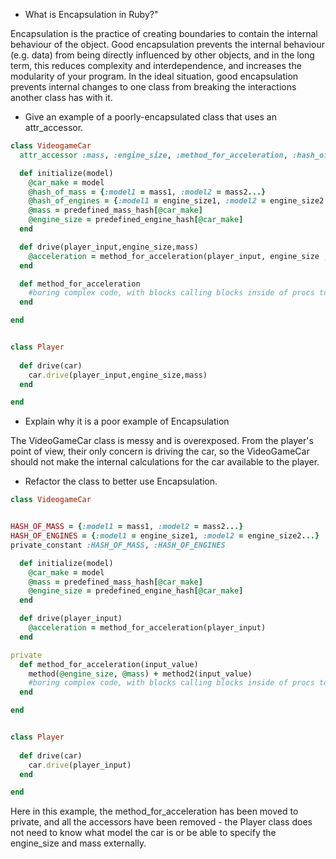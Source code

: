 - What is Encapsulation in Ruby?"

Encapsulation is the practice of creating boundaries to contain the internal behaviour of the object. Good encapsulation prevents the internal behaviour (e.g. data) from being directly influenced by other objects, and in the long term, this reduces complexity and interdependence, and increases the modularity of your program. In the ideal situation, good encapsulation prevents internal changes to one class from breaking the interactions another class has with it.

- Give an example of a poorly-encapsulated class that uses an attr_accessor. 
```ruby
class VideogameCar
  attr_accessor :mass, :engine_size, :method_for_acceleration, :hash_of_mass, :hash_of_engines

  def initialize(model)
    @car_make = model
    @hash_of_mass = {:model1 = mass1, :model2 = mass2...}
    @hash_of_engines = {:model1 = engine_size1, :model2 = engine_size2...}
    @mass = predefined_mass_hash[@car_make]
    @engine_size = predefined_engine_hash[@car_make]
  end

  def drive(player_input,engine_size,mass)
    @acceleration = method_for_acceleration(player_input, engine_size , mass)
  end

  def method_for_acceleration
    #boring complex code, with blocks calling blocks inside of procs to send define methods into classes
  end

end


class Player
  
  def drive(car)
    car.drive(player_input,engine_size,mass)
  end

end
```
    
    
- Explain why it is a poor example of Encapsulation

The VideoGameCar class is messy and is overexposed. From the player's point of view, their only concern is driving the car, so the VideoGameCar should not make the internal calculations for the car available to the player.


- Refactor the class to better use Encapsulation. 

```ruby
class VideogameCar


HASH_OF_MASS = {:model1 = mass1, :model2 = mass2...}
HASH_OF_ENGINES = {:model1 = engine_size1, :model2 = engine_size2...}
private_constant :HASH_OF_MASS, :HASH_OF_ENGINES

  def initialize(model)
    @car_make = model
    @mass = predefined_mass_hash[@car_make]
    @engine_size = predefined_engine_hash[@car_make]
  end

  def drive(player_input)
    @acceleration = method_for_acceleration(player_input)
  end

private
  def method_for_acceleration(input_value)
    method(@engine_size, @mass) + method2(input_value)
    #boring complex code, with blocks calling blocks inside of procs to send define methods into classes
  end

end


class Player
  
  def drive(car)
    car.drive(player_input)
  end

end
```

Here in this example, the method_for_acceleration has been moved to private, and all the accessors have been removed - the Player class does not need to know what model the car is or be able to specify the engine_size and mass externally.
